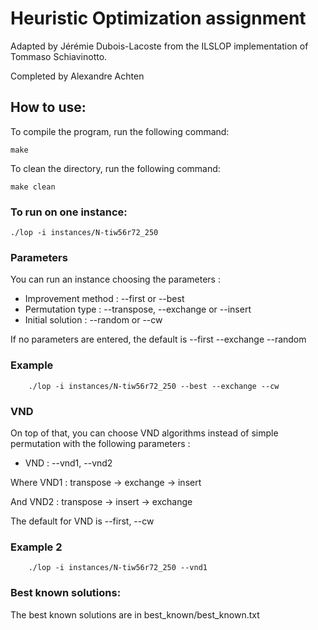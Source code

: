 # Heuristic Optimization assignment

Adapted by Jérémie Dubois-Lacoste from the ILSLOP implementation
of Tommaso Schiavinotto.

Completed by Alexandre Achten



## How to use:

To compile the program, run the following command:

```shell
make
```

To clean the directory, run the following command:

```shell
make clean
```

### To run on one instance:

```shell
./lop -i instances/N-tiw56r72_250
```

### Parameters
You can run an instance choosing the parameters :
- Improvement method : --first or --best
- Permutation type : --transpose, --exchange or --insert
- Initial solution : --random or --cw

If no parameters are entered, the default is --first --exchange --random

### Example
    
```shell
    ./lop -i instances/N-tiw56r72_250 --best --exchange --cw
```

### VND

On top of that, you can choose VND algorithms instead of simple permutation with the following parameters :
- VND : --vnd1, --vnd2

Where VND1 : transpose -> exchange -> insert

And VND2 : transpose -> insert -> exchange

The default for VND is --first, --cw

### Example 2

```shell
    ./lop -i instances/N-tiw56r72_250 --vnd1
```

### Best known solutions:
The best known solutions are in best_known/best_known.txt
